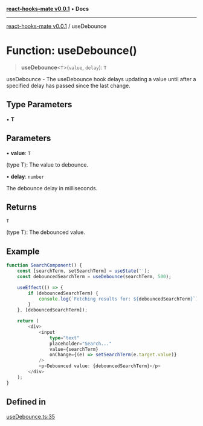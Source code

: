 [**react-hooks-mate v0.0.1**](../README.md) • **Docs**

***

[react-hooks-mate v0.0.1](../README.md) / useDebounce

# Function: useDebounce()

> **useDebounce**\<`T`\>(`value`, `delay`): `T`

useDebounce - The useDebounce hook delays updating a value until after a specified delay has passed since the last change.

## Type Parameters

• **T**

## Parameters

• **value**: `T`

(type T): The value to debounce.

• **delay**: `number`

The debounce delay in milliseconds.

## Returns

`T`

(type T): The debounced value.

## Example

```ts
function SearchComponent() {
    const [searchTerm, setSearchTerm] = useState('');
    const debouncedSearchTerm = useDebounce(searchTerm, 500);

    useEffect(() => {
        if (debouncedSearchTerm) {
            console.log(`Fetching results for: ${debouncedSearchTerm}`);
        }
    }, [debouncedSearchTerm]);

    return (
        <div>
            <input
                type="text"
                placeholder="Search..."
                value={searchTerm}
                onChange={(e) => setSearchTerm(e.target.value)}
            />
            <p>Debounced value: {debouncedSearchTerm}</p>
        </div>
    );
}
```

## Defined in

[useDebounce.ts:35](https://github.com/guestDI/hooks-mate/blob/0ad1be308e3346f5183d8e1751c6475fdf60889b/src/hooks/useDebounce.ts#L35)
